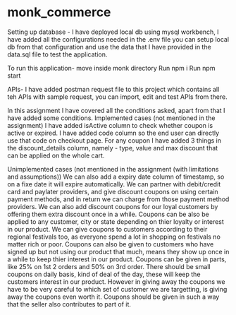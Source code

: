 # monk_commerce
Setting up database - 
I have deployed local db using mysql workbench, I have added all the configurations needed in the .env file you can setup local db from that configuration and use the data that I have provided in the data.sql file to test the application.

To run this application-
move inside monk directory
Run npm i
Run npm start

APIs-
I have added postman request file to this project which contains all teh APIs with sample request, you can import, edit and test APIs from there.

In this assignment I have covered all the conditions asked, apart from that I have added some conditions.
Implemented cases (not mentioned in the assignment)
I have added isActive column to check whether coupon is active or expired.
I have added code column so the end user can directly use that code on checkout page.
For any coupon I have added 3 things in the discount_details column, namely - type, value and max discount that can be applied on the whole cart.

Unimplemented cases (not mentioned in the assignment (with limitations and assumptions))
We can also add a expiry date column of timestamp, so on a fixe date it will expire automatically.
We can partner with debit/credit card and paylater providers, and give discount coupons on using certain payment methods, and in return we can charge from those payment method providers.
We can also add discount coupons for our loyal customers by offering them extra discount once in a while.
Coupons can be also be applied to any customer, city or state depending on thier loyalty or interest in our product.
We can give coupons to customers according to their regional festivals too, as everyone spend a lot in shopping on festivals no matter rich or poor.
Coupons can also be given to customers who have signed up but not using our product that much, means they show up once in a while to keep thier interest in our product.
Coupons can be given in parts, like 25% on 1st 2 orders and 50% on 3rd order.
There should be small coupons on daily basis, kind of deal of the day, these will keep the customers interest in our product.
However in giving away the coupons we have to be very careful to which set of customer we are targetting, is giving away the coupons even worth it.
Coupons should be given in such a way that the seller also contributes to part of it.